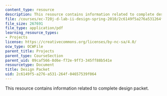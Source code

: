 ```yaml
---
content_type: resource
description: This resource contains information related to complete design packet.
file: /courses/ec-720j-d-lab-ii-design-spring-2010/2c6149f5a276a531264f04657539f064_MITEC_720JS10_design_packt.pdf
file_size: 267691
file_type: application/pdf
learning_resource_types:
- Projects
license: https://creativecommons.org/licenses/by-nc-sa/4.0/
ocw_type: OCWFile
parent_title: Projects
parent_type: CourseSection
parent_uid: 09caf566-8d6e-f72e-9ff3-345ff88b541e
resourcetype: Document
title: Design Packet
uid: 2c6149f5-a276-a531-264f-04657539f064
---
```

This resource contains information related to complete design packet.
